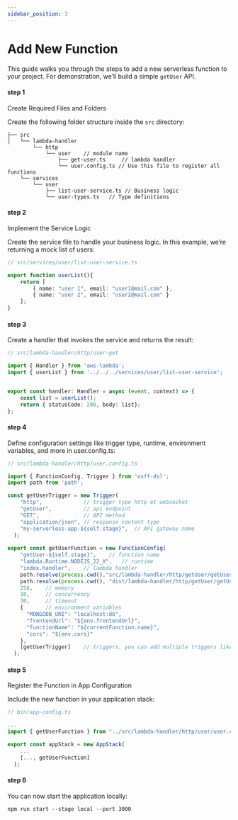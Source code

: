 ```yaml
---
sidebar_position: 3
---
```


# Add New Function
This guide walks you through the steps to add a new serverless function to your project. For demonstration, we’ll build a simple `getUser` API.

#### step 1
Create Required Files and Folders

Create the following folder structure inside the `src` directory:

```
├── src
│   └── lambda-handler
        └── http
            └── user    // module name
                ├── get-user.ts     // lambda handler
                └── user.config.ts // Use this file to register all functions
    └── services 
        └── user
            ├── list-user-service.ts // Business logic
            └── user-types.ts   // Type definitions
```

#### step 2
Implement the Service Logic

Create the service file to handle your business logic. In this example, we’re returning a mock list of users:

``` ts
// src/services/user/list-user-service.ts

export function userList(){
    return [
        { name: "user 1", email: "user1@mail.com" },
        { name: "user 2", email: "user2@mail.com" }
    ];
}
```
#### step 3
Create a handler that invokes the service and returns the result:

``` ts
// src/lambda-handler/http/user-get

import { Handler } from 'aws-lambda';
import { userList } from '../../../services/user/list-user-service';


export const handler: Handler = async (event, context) => {
    const list = userList();
    return { statusCode: 200, body: list};
};

```

#### step 4
Define configuration settings like trigger type, runtime, environment variables, and more in user.config.ts:

``` ts
// src/lambda-handler/http/user.config.ts

import { FunctionConfig, Trigger } from 'osff-dsl';
import path from 'path';

const getUserTrigger = new Trigger(
    "http",             // trigger type http ot websocket 
    "getUser",          // api endpoint
    "GET",              // API method
    "application/json", // response content type
    "my-serverless-app-${self.stage}",  // API gateway name
  );
  
export const getUserFunction = new FunctionConfig(
    "getUser-${self.stage}",    // function name
    "lambda.Runtime.NODEJS_22_X",   // runtime
    "index.handler",    // lambda handler
    path.resolve(process.cwd(),"src/lambda-handler/http/getUser/getUser.ts"),   // source file
    path.resolve(process.cwd(), "dist/lambda-handler/http/getUser/getUser.js"), // compile file
    256,    // memory
    10,     // concurrency
    30,     // timeout
    {       // environment variables 
      "MONGODB_URI": "localhost:db",
      "frontendUrl": "${env.frontendUrl}",
      "functionName": "${currentFunction.name}",
      "cors": "${env.cors}"
    },
    [getUserTrigger]    // triggers. you can add multiple triggers like http, S3, Cloud watch event
  );
```

#### step 5
Register the Function in App Configuration

Include the new function in your application stack:

``` ts
// bin/app-config.ts

...
import { getUserFunction } from "../src/lambda-handler/http/user/user.config";

export const appStack = new AppStack(
    ...
    [..., getUserFunction]
  );
```

#### step 6
You can now start the application locally:
```
npm run start --stage local --port 3000
```